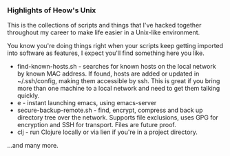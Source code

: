 
### Highlights of Heow's Unix ###

This is the collections of scripts and things that I've hacked together throughout my career to make life easier in a Unix-like environment.

You know you're doing things right when your scripts keep getting imported into software as features, I expect you'll find something here you like.

* find-known-hosts.sh - searches for known hosts on the local network by known MAC address.  If found, hosts are added or updated in ~/.ssh/config, making them accessible by ssh.  This is great if you bring more than one machine to a local network and need to get them talking quickly.
* e - instant launching emacs, using emacs-server
* secure-backup-remote.sh - find, encrypt, compress and back up directory tree over the network.  Supports file exclusions, uses GPG for encryption and SSH for transport.  Files are future proof.
* clj - run Clojure locally or via lien if you're in a project directory.

...and many more.
